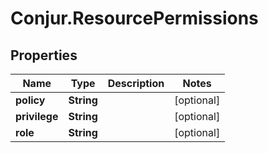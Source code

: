 # Conjur.ResourcePermissions

## Properties

Name | Type | Description | Notes
------------ | ------------- | ------------- | -------------
**policy** | **String** |  | [optional] 
**privilege** | **String** |  | [optional] 
**role** | **String** |  | [optional] 


